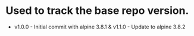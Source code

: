 # Used to track the base repo version.
* v1.0.0 - Initial commit with alpine 3.8.1
& v1.1.0 - Update to alpine 3.8.2
